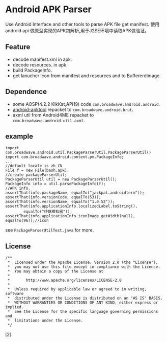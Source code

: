 Android APK Parser
========================

Use Android Interface and other tools to parse APK file get manifest.
使用android api 做原型实现的APK包解析,用于J2SE环境中读取APK做验证。

Feature
-------------

- decode manifest.xml in apk.
- decode resources. in apk.
- build PackageInfo.
- get lanucher icon from manifest and resources and to BuffererdImage.

Dependence
-------------
- some AOSP(4.2.2 KikKat,API19) code `com.broadwave.android.android`.
- [android-apktool][1] repacket to `com.broadwave.android.brut`.
- axml util from Android4ME repacket to `com.broadwave.android.util.axml`.

example
--------------

    import com.broadwave.android.util.PackageParserUtil.PackageParserUtil()
    import com.broadwave.android.content.pm.PackageInfo;
    ...
    //default locale is zh_CN
    File f = new File(bash.apk);
    //create packageParserUtil;
    PackageParserUtil util = new PackageParserUtil();
    PackageInfo info = util.parsePackageInfo(f);
    //APK info.
    assertThat(info.packageName, equalTo("jackpal.androidterm"));
    assertThat(info.versionCode, equalTo(53));
    assertThat(info.versionName, equalTo("1.0.52"));
    assertThat(info.applicationInfo.localizedLabel.toString(),
            equalTo("终端模拟器"));
    assertThat(info.applicationInfo.iconImage.getWidth(null), equalTo(96));//icon
see `PackageParserUtilTest.java` for more.

License
------------
    /**
     *  Licensed under the Apache License, Version 2.0 (the "License");
     *  you may not use this file except in compliance with the License.
     *  You may obtain a copy of the License at
     *
     *       http://www.apache.org/licenses/LICENSE-2.0
     *
     *  Unless required by applicable law or agreed to in writing, software
     *  distributed under the License is distributed on an "AS IS" BASIS,
     *  WITHOUT WARRANTIES OR CONDITIONS OF ANY KIND, either express or implied.
     *  See the License for the specific language governing permissions and
     *  limitations under the License.
     */

[1]: https://code.google.com/p/android-apktool
[2]: